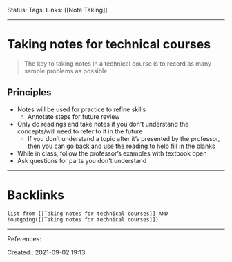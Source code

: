 Status: 
Tags: 
Links: [[Note Taking]]
___
# Taking notes for technical courses
> The key to taking notes in a technical course is to record as many sample problems as possible
## Principles
- Notes will be used for practice to refine skills
	- Annotate steps for future review
- Only do readings and take notes if you don't understand the concepts/will need to refer to it in the future
	- If you don’t understand a topic after it’s presented by the professor, then you can go back and use the reading to help fill in the blanks
- While in class, follow the professor’s examples with textbook open
- Ask questions for parts you don't understand
___
# Backlinks
```dataview
list from [[Taking notes for technical courses]] AND !outgoing([[Taking notes for technical courses]])
```
___
References:

Created:: 2021-09-02 19:13
